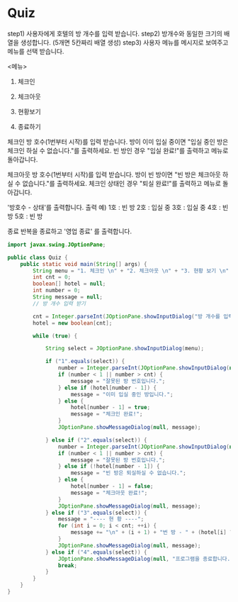 # Quiz

step1) 사용자에게 호텔의 방 개수를 입력 받습니다.
step2) 방개수와 동일한 크기의 배열을 생성합니다. (5개면 5칸짜리 배열 생성)
step3) 사용자 메뉴를 메시지로 보여주고 메뉴를 선택 받습니다.

<메뉴>

1. 체크인
2. 체크아웃
3. 현황보기

0. 종료하기

체크인
방 호수(1번부터 시작)를 입력 받습니다.
방이 이미 입실 중이면 "입실 중인 방은 체크인 하실 수 없습니다."를 출력하세요.
빈 방인 경우 "입실 완료!"를 출력하고 메뉴로 돌아갑니다.

체크아웃
방 호수(1번부터 시작)를 입력 받습니다.
방이 빈 방이면 "빈 방은 체크아웃 하실 수 없습니다."를 출력하세요.
체크인 상태인 경우 "퇴실 완료!"를 출력하고 메뉴로 돌아갑니다.

'방호수 - 상태'를 출력합니다.
출력 예)
1호 : 빈 방
2호 : 입실 중
3호 : 입실 중
4호 : 빈 방
5호 : 빈 방

종료
반복을 종료하고 '영업 종료' 를 출력합니다.

```java
import javax.swing.JOptionPane;

public class Quiz {
	public static void main(String[] args) {
		String menu = "1. 체크인 \n" + "2. 체크아웃 \n" + "3. 현황 보기 \n" + "4. 종료하기";
		int cnt = 0;
		boolean[] hotel = null;
		int number = 0;
		String message = null;
		// 방 개수 입력 받기

		cnt = Integer.parseInt(JOptionPane.showInputDialog("방 개수를 입력하세요."));
		hotel = new boolean[cnt];

		while (true) {

			String select = JOptionPane.showInputDialog(menu);

			if ("1".equals(select)) {
				number = Integer.parseInt(JOptionPane.showInputDialog(null, "체크인을 합니다.\n호수 입력(1 ~ " + cnt + ")"));
				if (number < 1 || number > cnt) {
					message = "잘못된 방 번호입니다.";
				} else if (hotel[number - 1]) {
					message = "이미 입실 중인 방입니다.";
				} else {
					hotel[number - 1] = true;
					message = "체크인 완료!";
				}
				JOptionPane.showMessageDialog(null, message);

			} else if ("2".equals(select)) {
				number = Integer.parseInt(JOptionPane.showInputDialog(null, "체크아웃을 합니다.\n호수 입력(1 ~ " + cnt + ")"));
				if (number < 1 || number > cnt) {
					message = "잘못된 방 번호입니다.";
				} else if (!hotel[number - 1]) {
					message = "빈 방은 퇴실하실 수 없습니다.";
				} else {
					hotel[number - 1] = false;
					message = "체크아웃 완료!";
				}
				JOptionPane.showMessageDialog(null, message);
			} else if ("3".equals(select)) {
				message = "---- 현 황 ----";
				for (int i = 0; i < cnt; ++i) {
					message += "\n" + (i + 1) + "번 방 - " + (hotel[i] ? "입실 중" : "빈 방");
				}
				JOptionPane.showMessageDialog(null, message);
			} else if ("4".equals(select)) {
				JOptionPane.showMessageDialog(null, "프로그램을 종료합니다.");
				break;
			}
		}
	}
}
```

